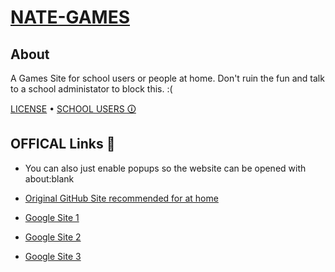 # [NATE-GAMES](https://nate-games.github.io/)
## About
A Games Site for school users or people at home. Don't ruin the fun and talk to a school administator to block this. :(

[LICENSE](https://github.com/nate-games/nate-games.github.io/blob/main/LICENSE.md) • [SCHOOL USERS 🛈](https://github.com/nate-games/nate-games.github.io/blob/main/SCH-USERS.md)

## OFFICAL Links 🔗
- You can also just enable popups so the website can be opened with about:blank
- [Original GitHub Site recommended for at home](https://nate-games.github.io/)

- [Google Site 1](https://sites.google.com/view/njramirez/home)
- [Google Site 2](https://sites.google.com/view/n-jramirez/home)
- [Google Site 3](https://sites.google.com/view/unflash/home)
